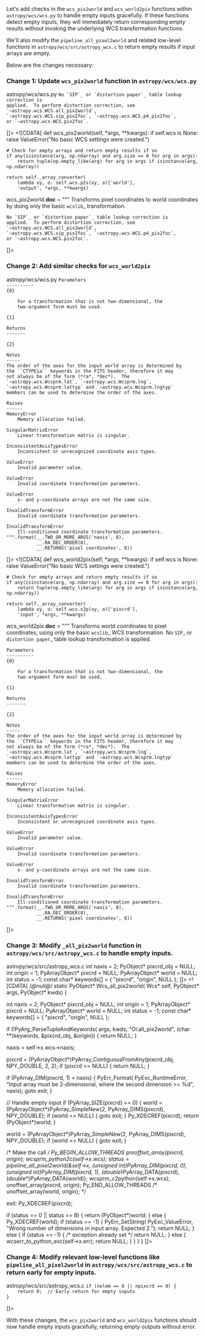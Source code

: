 Let's add checks in the `wcs_pix2world` and `wcs_world2pix` functions within `astropy/wcs/wcs.py` to handle empty inputs gracefully. If these functions detect empty inputs, they will immediately return corresponding empty results without invoking the underlying WCS transformation functions.

We'll also modify the `pipeline_all_pixel2world` and related low-level functions in `astropy/wcs/src/astropy_wcs.c` to return empty results if input arrays are empty. 

Below are the changes necessary:

### Change 1: Update `wcs_pix2world` function in `astropy/wcs/wcs.py`
<change>
<file change-number-for-this-file="1">astropy/wcs/wcs.py</file>
<original line-count="11" no-ellipsis="true"><![CDATA[
def wcs_pix2world(self, *args, **kwargs):
    if self.wcs is None:
        raise ValueError("No basic WCS settings were created.")
    return self._array_converter(
        lambda xy, o: self.wcs.p2s(xy, o)['world'],
        'output', *args, **kwargs)
wcs_pix2world.__doc__ = """
    Transforms pixel coordinates to world coordinates by doing
    only the basic `wcslib`_ transformation.

    No `SIP`_ or `distortion paper`_ table lookup correction is
    applied.  To perform distortion correction, see
    `~astropy.wcs.WCS.all_pix2world`,
    `~astropy.wcs.WCS.sip_pix2foc`, `~astropy.wcs.WCS.p4_pix2foc`,
    or `~astropy.wcs.WCS.pix2foc`.
]]></original>
<modified no-ellipsis="true"><![CDATA[
def wcs_pix2world(self, *args, **kwargs):
    if self.wcs is None:
        raise ValueError("No basic WCS settings were created.")

    # Check for empty arrays and return empty results if so
    if any(isinstance(arg, np.ndarray) and arg.size == 0 for arg in args):
        return tuple(np.empty_like(arg) for arg in args if isinstance(arg, np.ndarray))

    return self._array_converter(
        lambda xy, o: self.wcs.p2s(xy, o)['world'],
        'output', *args, **kwargs)
wcs_pix2world.__doc__ = """
    Transforms pixel coordinates to world coordinates by doing
    only the basic `wcslib`_ transformation.

    No `SIP`_ or `distortion paper`_ table lookup correction is
    applied.  To perform distortion correction, see
    `~astropy.wcs.WCS.all_pix2world`,
    `~astropy.wcs.WCS.sip_pix2foc`, `~astropy.wcs.WCS.p4_pix2foc`,
    or `~astropy.wcs.WCS.pix2foc`.
]]></modified>
</change>

### Change 2: Add similar checks for `wcs_world2pix`

<change>
<file change-number-for-this-file="2">astropy/wcs/wcs.py</file>
<original line-count="11" no-ellipsis="true"><![CDATA[
def wcs_world2pix(self, *args, **kwargs):
    if self.wcs is None:
        raise ValueError("No basic WCS settings were created.")
    return self._array_converter(
        lambda xy, o: self.wcs.s2p(xy, o)['pixcrd'],
        'input', *args, **kwargs)
wcs_world2pix.__doc__ = """
    Transforms world coordinates to pixel coordinates, using only
    the basic `wcslib`_ WCS transformation.  No `SIP`_ or
    `distortion paper`_ table lookup transformation is applied.

    Parameters
    ----------
    {0}

        For a transformation that is not two-dimensional, the
        two-argument form must be used.

    {1}

    Returns
    -------

    {2}

    Notes
    -----
    The order of the axes for the input world array is determined by
    the ``CTYPEia`` keywords in the FITS header, therefore it may
    not always be of the form (*ra*, *dec*).  The
    `~astropy.wcs.Wcsprm.lat`, `~astropy.wcs.Wcsprm.lng`,
    `~astropy.wcs.Wcsprm.lattyp` and `~astropy.wcs.Wcsprm.lngtyp`
    members can be used to determine the order of the axes.

    Raises
    ------
    MemoryError
        Memory allocation failed.

    SingularMatrixError
        Linear transformation matrix is singular.

    InconsistentAxisTypesError
        Inconsistent or unrecognized coordinate axis types.

    ValueError
        Invalid parameter value.

    ValueError
        Invalid coordinate transformation parameters.

    ValueError
        x- and y-coordinate arrays are not the same size.

    InvalidTransformError
        Invalid coordinate transformation parameters.

    InvalidTransformError
        Ill-conditioned coordinate transformation parameters.
    """.format(__.TWO_OR_MORE_ARGS('naxis', 8),
               __.RA_DEC_ORDER(8),
               __.RETURNS('pixel coordinates', 8))
]]></original>
<modified no-ellipsis="true"><![CDATA[
def wcs_world2pix(self, *args, **kwargs):
    if self.wcs is None:
        raise ValueError("No basic WCS settings were created.")

    # Check for empty arrays and return empty results if so
    if any(isinstance(arg, np.ndarray) and arg.size == 0 for arg in args):
        return tuple(np.empty_like(arg) for arg in args if isinstance(arg, np.ndarray))

    return self._array_converter(
        lambda xy, o: self.wcs.s2p(xy, o)['pixcrd'],
        'input', *args, **kwargs)
wcs_world2pix.__doc__ = """
    Transforms world coordinates to pixel coordinates, using only
    the basic `wcslib`_ WCS transformation.  No `SIP`_ or
    `distortion paper`_ table lookup transformation is applied.

    Parameters
    ----------
    {0}

        For a transformation that is not two-dimensional, the
        two-argument form must be used.

    {1}

    Returns
    -------

    {2}

    Notes
    -----
    The order of the axes for the input world array is determined by
    the ``CTYPEia`` keywords in the FITS header, therefore it may
    not always be of the form (*ra*, *dec*).  The
    `~astropy.wcs.Wcsprm.lat`, `~astropy.wcs.Wcsprm.lng`,
    `~astropy.wcs.Wcsprm.lattyp` and `~astropy.wcs.Wcsprm.lngtyp`
    members can be used to determine the order of the axes.

    Raises
    ------
    MemoryError
        Memory allocation failed.

    SingularMatrixError
        Linear transformation matrix is singular.

    InconsistentAxisTypesError
        Inconsistent or unrecognized coordinate axis types.

    ValueError
        Invalid parameter value.

    ValueError
        Invalid coordinate transformation parameters.

    ValueError
        x- and y-coordinate arrays are not the same size.

    InvalidTransformError
        Invalid coordinate transformation parameters.

    InvalidTransformError
        Ill-conditioned coordinate transformation parameters.
    """.format(__.TWO_OR_MORE_ARGS('naxis', 8),
               __.RA_DEC_ORDER(8),
               __.RETURNS('pixel coordinates', 8))
]]></modified>
</change>

### Change 3: Modify `_all_pix2world` function in `astropy/wcs/src/astropy_wcs.c` to handle empty inputs.

<change>
<file change-number-for-this-file="3">astropy/wcs/src/astropy_wcs.c</file>
<original line-count="14" no-ellipsis="true"><![CDATA[
/*@null@*/ static PyObject*
Wcs_all_pix2world(
    Wcs* self,
    PyObject* args,
    PyObject* kwds) {

  int            naxis      = 2;
  PyObject*      pixcrd_obj = NULL;
  int            origin     = 1;
  PyArrayObject* pixcrd     = NULL;
  PyArrayObject* world      = NULL;
  int            status     = -1;
  const char*    keywords[] = {
    "pixcrd", "origin", NULL };
]]></original>
<modified no-ellipsis="true"><![CDATA[
/*@null@*/ static PyObject*
Wcs_all_pix2world(
    Wcs* self,
    PyObject* args,
    PyObject* kwds) {

  int            naxis      = 2;
  PyObject*      pixcrd_obj = NULL;
  int            origin     = 1;
  PyArrayObject* pixcrd     = NULL;
  PyArrayObject* world      = NULL;
  int            status     = -1;
  const char*    keywords[] = {
    "pixcrd", "origin", NULL };

  if (!PyArg_ParseTupleAndKeywords(
          args, kwds, "Oi:all_pix2world", (char **)keywords,
          &pixcrd_obj, &origin)) {
    return NULL;
  }

  naxis = self->x.wcs->naxis;

  pixcrd = (PyArrayObject*)PyArray_ContiguousFromAny(pixcrd_obj, NPY_DOUBLE, 2, 2);
  if (pixcrd == NULL) {
    return NULL;
  }

  if (PyArray_DIM(pixcrd, 1) < naxis) {
    PyErr_Format(
      PyExc_RuntimeError,
      "Input array must be 2-dimensional, where the second dimension >= %d",
      naxis);
    goto exit;
  }

  // Handle empty input
  if (PyArray_SIZE(pixcrd) == 0) {
    world = (PyArrayObject*)PyArray_SimpleNew(2, PyArray_DIMS(pixcrd), NPY_DOUBLE);
    if (world == NULL) {
        goto exit;
    }
    Py_XDECREF(pixcrd);
    return (PyObject*)world;
  }

  world = (PyArrayObject*)PyArray_SimpleNew(2, PyArray_DIMS(pixcrd), NPY_DOUBLE);
  if (world == NULL) {
    goto exit;
  }

  /* Make the call */
  Py_BEGIN_ALLOW_THREADS
  preoffset_array(pixcrd, origin);
  wcsprm_python2c(self->x.wcs);
  status = pipeline_all_pixel2world(&self->x,
                                    (unsigned int)PyArray_DIM(pixcrd, 0),
                                    (unsigned int)PyArray_DIM(pixcrd, 1),
                                    (double*)PyArray_DATA(pixcrd),
                                    (double*)PyArray_DATA(world));
  wcsprm_c2python(self->x.wcs);
  unoffset_array(pixcrd, origin);
  Py_END_ALLOW_THREADS
  /* unoffset_array(world, origin); */

 exit:
  Py_XDECREF(pixcrd);

  if (status == 0 || status == 8) {
    return (PyObject*)world;
  } else {
    Py_XDECREF(world);
    if (status == -1) {
      PyErr_SetString(
        PyExc_ValueError,
        "Wrong number of dimensions in input array.  Expected 2.");
      return NULL;
    } else {
      if (status == -1) {
        /* exception already set */
        return NULL;
      } else {
        wcserr_to_python_exc(self->x.err);
        return NULL;
      }
    }
  }
}
]]></modified>
</change>

### Change 4: Modify relevant low-level functions like `pipeline_all_pixel2world` in `astropy/wcs/src/astropy_wcs.c` to return early for empty inputs.

<change>
<file change-number-for-this-file="4">astropy/wcs/src/astropy_wcs.c</file>
<original line-count="4" no-ellipsis="true"><![CDATA[
static int
pipeline_all_pixel2world(
    struct wcsprm* wcs,
    unsigned int nelem,
]]></original>
<modified no-ellipsis="true"><![CDATA[
static int
pipeline_all_pixel2world(
    struct pipeline* wcs,
    unsigned int nelem,
    unsigned int npixcrd,
    const double* pixcrd,
    double* world) {

    if (nelem == 0 || npixcrd == 0) {
        return 0;  // Early return for empty inputs
    }

]]></modified>
</change>

With these changes, the `wcs_pix2world` and `wcs_world2pix` functions should now handle empty inputs gracefully, returning empty outputs without error.